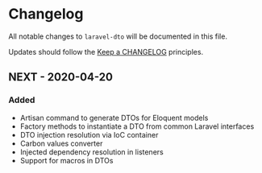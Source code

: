# Changelog

All notable changes to `laravel-dto` will be documented in this file.

Updates should follow the [Keep a CHANGELOG](http://keepachangelog.com/) principles.

## NEXT - 2020-04-20

### Added
- Artisan command to generate DTOs for Eloquent models
- Factory methods to instantiate a DTO from common Laravel interfaces
- DTO injection resolution via IoC container
- Carbon values converter
- Injected dependency resolution in listeners
- Support for macros in DTOs
